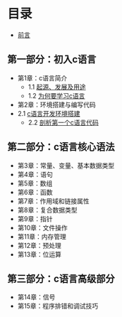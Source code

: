# 目录
* [前言](preface.md)

## 第一部分：初入c语言

* 第1章：c语言简介
    * 1.1 [起源、发展及用途](c011.md)
    * 1.2 [为何要学习c语言](c01_2.md)
* 第2章：环境搭建与编写代码
* 2.1 [c语言开发环境搭建](c02-1.md)
    * 2.2 [剖析第一个c语言代码](cc.md)
    
## 第二部分：c语言核心语法

* 第3章：常量、变量、基本数据类型
* 第4章：语句
* 第5章：数组
* 第6章：函数
* 第7章：作用域和链接属性
* 第8章：复合数据类型
* 第9章：指针
* 第10章：文件操作
* 第11章：内存管理
* 第12章：预处理
* 第13章：位运算

## 第三部分：c语言高级部分

* 第14章：信号
* 第15章：程序排错和调试技巧